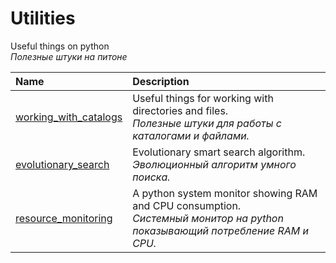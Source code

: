 # Utilities

Useful things on python<br/>*Полезные штуки на питоне*

| Name                                           | Description                                                                                                                    |
|:-----------------------------------------------|:-------------------------------------------------------------------------------------------------------------------------------|
| [working_with_catalogs](working_with_catalogs) | Useful things for working with directories and files.<br/>*Полезные штуки для работы с каталогами и файлами.*                  |
| [evolutionary_search](evolutionary_search)     | Evolutionary smart search algorithm.<br/>*Эволюционный алгоритм умного поиска.*                                                |
| [resource_monitoring](resource_monitoring)     | A python system monitor showing RAM and CPU consumption.<br/>*Системный монитор на python показывающий потребление RAM и CPU.* |
